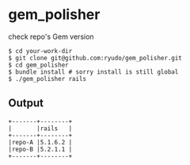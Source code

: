 # gem_polisher

check repo's Gem version

```
$ cd your-work-dir
$ git clone git@github.com:ryudo/gem_polisher.git
$ cd gem_polisher
$ bundle install # sorry install is still global
$ ./gem_polisher rails
```

## Output

```
+-------+--------+
|       |rails   |
+-------+--------+
|repo-A |5.1.6.2 |
|repo-B |5.2.1.1 |
+-------+--------+
```
